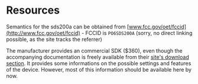 # Resources

Semantics for the sds200a can be obtained from [www.fcc.gov/oet/fccid](http://www.fcc.gov/oet/fccid) - FCCID is `PO6SDS200A` (sorry, no direct linking possible, as the site tracks the referrer)

The manufacturer provides an commercial SDK ($360), even though the accompanying documentation is freely available from their [site's download section](http://www.softdsp.com/BIBoard/list.php?id=eng_download). It provides some informations on the possible settings and features of the device.
However, most of this information should be available here by now.
